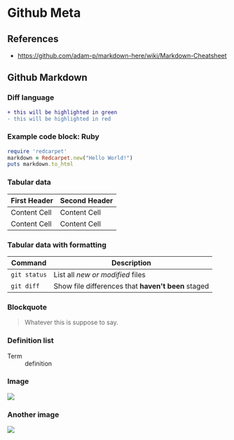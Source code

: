 # Github Meta
## References
- https://github.com/adam-p/markdown-here/wiki/Markdown-Cheatsheet

## Github Markdown
### Diff language
```diff
+ this will be highlighted in green
- this will be highlighted in red
```
### Example code block: Ruby
```ruby
require 'redcarpet'
markdown = Redcarpet.new("Hello World!")
puts markdown.to_html
```
### Tabular data
| First Header  | Second Header |
| ------------- | ------------- |
| Content Cell  | Content Cell  |
| Content Cell  | Content Cell  |

### Tabular data with formatting
| Command | Description |
| --- | --- |
| `git status` | List all *new or modified* files |
| `git diff` | Show file differences that **haven't been** staged |

### Blockquote
> Whatever this is
> suppose to say.

### Definition list
<dl>
  <dt>Term</dt>
  <dd>definition</dd>
</dl>

### Image
<a><img src="http://dump.thecybershadow.net/6c736bfd11ded8cdc5e2bda009a6694a/colortext.svg"/></a>

### Another image
<img src="https://upload.wikimedia.org/wikipedia/commons/4/45/Glider.svg"/>
